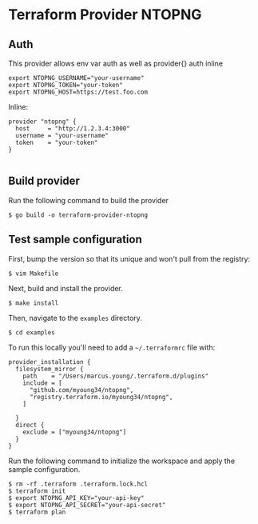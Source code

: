 # Terraform Provider NTOPNG

## Auth ##

This provider allows env var auth as well as provider{} auth inline

```
export NTOPNG_USERNAME="your-username"
export NTOPNG_TOKEN="your-token"
export NTOPNG_HOST=https://test.foo.com
```

Inline:

```
provider "ntopng" {
  host     = "http://1.2.3.4:3000"
  username = "your-username"
  token    = "your-token"
}


```

## Build provider

Run the following command to build the provider

```shell
$ go build -o terraform-provider-ntopng
```

## Test sample configuration

First, bump the version so that its unique and won't pull from the registry:

```shell
$ vim Makefile
```

Next, build and install the provider.

```shell
$ make install
```

Then, navigate to the `examples` directory.

```shell
$ cd examples
```

To run this locally you'll need to add a `~/.terraformrc` file with:

```
provider_installation {
  filesystem_mirror {
    path    = "/Users/marcus.young/.terraform.d/plugins"
    include = [
      "github.com/myoung34/ntopng",
      "registry.terraform.io/myoung34/ntopng",
    ]

  }
  direct {
    exclude = ["myoung34/ntopng"]
  }
}
```

Run the following command to initialize the workspace and apply the sample configuration.

```shell
$ rm -rf .terraform .terraform.lock.hcl
$ terraform init
$ export NTOPNG_API_KEY="your-api-key"
$ export NTOPNG_API_SECRET="your-api-secret"
$ terraform plan
```

